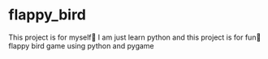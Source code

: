 # flappy_bird
This project is for myself👻 
I am just learn python and this project is for fun🐍
flappy bird game using python and pygame 
